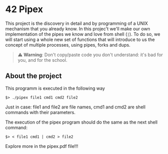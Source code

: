 # 42 Pipex

This project is the discovery in detail and by programming of a UNIX mechanism that you already know. 
In this projec't we'll make our own implementation of the pipes we know and love from shell (``|``). 
To do so, we will start using a whole new set of functions that will introduce to us the concept of multiple 
processes, using pipes, forks and dups.

> ⚠️ **Warning**: Don't copy/paste code you don't understand: it's bad for you, and for the school.


## About the project 

This programm is executed in the following way

```shell
$> ./pipex file1 cmd1 cmd2 file2
```

Just in case: file1 and file2 are file names, cmd1 and cmd2 are shell commands with
their parameters.

The execution of the pipex program should do the same as the next shell command:

```
$> < file1 cmd1 | cmd2 > file2
```

Explore more in the pipex.pdf file!!!
